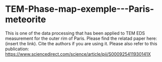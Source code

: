 # TEM-Phase-map-exemple---Paris-meteorite
This is one of the data processing that has been applied to TEM EDS measurement for the outer rim of Paris.
Please find the relatad paper here: (insert the link).
Cite the authors if you are using it.
Please also refer to this publication: https://www.sciencedirect.com/science/article/pii/S000925411930141X
